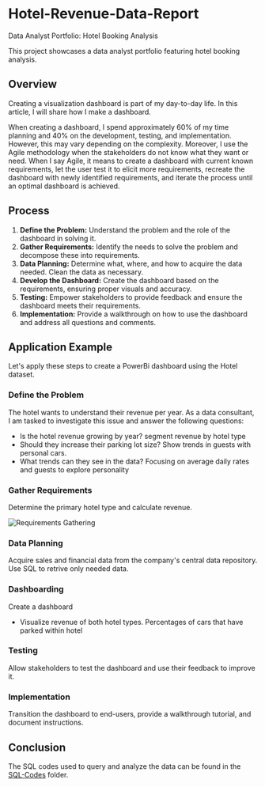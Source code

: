 # Hotel-Revenue-Data-Report

Data Analyst Portfolio: Hotel Booking Analysis

This project showcases a data analyst portfolio featuring hotel booking analysis.

## Overview

Creating a visualization dashboard is part of my day-to-day life. In this article, I will share how I make a dashboard.

When creating a dashboard, I spend approximately 60% of my time planning and 40% on the development, testing, and implementation. However, this may vary depending on the complexity. Moreover, I use the Agile methodology when the stakeholders do not know what they want or need. When I say Agile, it means to create a dashboard with current known requirements, let the user test it to elicit more requirements, recreate the dashboard with newly identified requirements, and iterate the process until an optimal dashboard is achieved.

## Process

1. **Define the Problem:** Understand the problem and the role of the dashboard in solving it.
2. **Gather Requirements:** Identify the needs to solve the problem and decompose these into requirements.
3. **Data Planning:** Determine what, where, and how to acquire the data needed. Clean the data as necessary.
4. **Develop the Dashboard:** Create the dashboard based on the requirements, ensuring proper visuals and accuracy.
5. **Testing:** Empower stakeholders to provide feedback and ensure the dashboard meets their requirements.
6. **Implementation:** Provide a walkthrough on how to use the dashboard and address all questions and comments.

## Application Example

Let's apply these steps to create a PowerBi dashboard using the Hotel dataset.

### Define the Problem

The hotel wants to understand their revenue per year. As a data consultant, I am tasked to investigate this issue and answer the following questions:
- Is the hotel revenue growing by year? segment revenue by hotel type
- Should they increase their parking lot size? Show trends in guests with personal cars.
- What trends can they see in the data? Focusing on average daily rates and guests to explore personality

### Gather Requirements

Determine the primary hotel type and calculate revenue.

![Requirements Gathering](path/to/your/image.png)

### Data Planning

Acquire sales and financial data from the company's central data repository. Use SQL to retrive only needed data.

### Dashboarding

Create a dashboard 
- Visualize revenue of both hotel types.
 Percentages of cars that have parked within hotel

### Testing

Allow stakeholders to test the dashboard and use their feedback to improve it.

### Implementation

Transition the dashboard to end-users, provide a walkthrough tutorial, and document instructions.

## Conclusion

The SQL codes used to query and analyze the data can be found in the [SQL-Codes](./SQL-Codes) folder.
